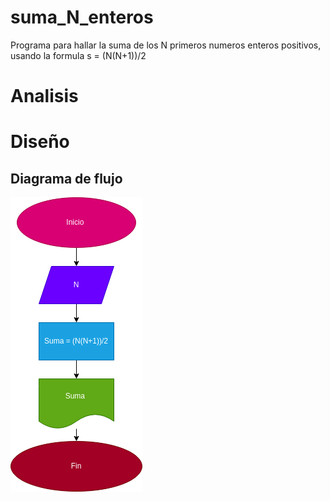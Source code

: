 # suma_N_enteros
Programa para hallar la suma de los N primeros numeros enteros positivos, usando la formula 
s = (N(N+1))/2

# Analisis

# Diseño 

## Diagrama de flujo 
![Diagrama de flujo](diagrama.png "Diagrama de flujo")
